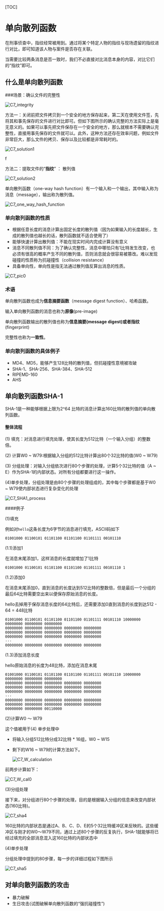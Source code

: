 [TOC]

# 单向散列函数

在刑事侦查中，指纹经常被用到。通过将某个特定人物的指纹与现场遗留的指纹进行对比，即可知道该人物与案件是否存在关联。

当需要比较两条消息是否一致时，我们不必直接对比消息本身的内容，对比它们的“指纹”即可。



## 什么是单向散列函数

###场景：确认文件的完整性

![C7_integrity](image/C7_integrity.png)

方法一：关闭前把文件拷贝到一个安全的地方保存起来，第二天在使用文件签，先将其和事先保存的文件进行对比即可。但如下图所示的确认完整的方法实际上是毫无意义的。如果可以事先把文件保存在一个安全的地方，那么就根本不需要确认完整性，直接用事先保存的文件就可以。此外，这种方法还存在效率问题，例如文件非常巨大，那么文件的拷贝、保存以及比较都是非常耗时的。

![C7_solution1](image/C7_solution1.png)

f

方法二：提取文件的“**指纹**”   ： 散列值

![C7_solution2](image/C7_solution2.png)



单向散列函数（one-way hash function）有一个输入和一个输出，其中输入称为消息（message），输出称为散列值。

![C7_one_way_hash_function](image/C7_one_way_hash_function.png)

### 单向散列函数的性质

* 根据任意长度的消息计算出固定长度的散列值（因为如果输入的长度越长，生成的散列值也越长的话，散列函数就不适合使用了）
* 能够快速计算出散列值：不能在现实时间内完成计算没有意义
* 消息不同散列值不同：为了确认完整性，消息中哪怕只有1比特发生改变，也必须有很高的概率产生不同的散列值，否则消息就会很容易被篡改。难以发现碰撞的性质称为抗碰撞性（collision resistance）
* 具备单向性，单向性是指无法通过散列值反算出消息的性质。

![C7_pic0](image/C7_pic0.png)



### 术语

单向散列函数也成为**信息摘要函数**（message digest function）、哈希函数。

输入单向散列函数的消息也称为**原像**(pre-image)

单向散列函数输出的散列值也称为**信息摘要(**message digest)或者**指纹**(fingerprint)

完整性也称为**一致性**。



### 单向散列函数的具体例子

* MD4、MD5，能够产生128比特的散列值，但抗碰撞性意境被攻破
* SHA-1、SHA-256、SHA-384、SHA-512
* RIPEMD-160
* AHS



## 单向散列函数SHA-1

SHA-1是一种能够根据上限为2^64 比特的消息计算出160比特的散列值的单向散列函数。

#### 整体流程

(1) 填充：对消息进行填充处理，使其长度为512比特（一个输入分组）的整数倍。

(2) 计算W0 ~ W79:根据输入分组的512比特计算出80个32比特的值(W0 ~ W79)

(3) 分组处理：对输入分组依次进行80个步骤的处理，计算5个32比特的值（A ~ E）作为SHA-1的内部状态。对所有分组都要进行这一操作。

(4)单步处理，分组处理是由80个步骤的处理组成的，其中每个步骤都是基于W0 ~ W79使内部状态进行复杂变化的处理

![C7_SHA1_process](image/C7_SHA1_process.png)

####例子

(1)填充

例如对`hello`这条长度为6字节的消息进行填充，ASCII码如下

```
01001000 01100101 01101100 01101100 01101111 00101110
```

(1.1)添加1

在消息末尾添加1，这样消息的长度就增加了1比特

```
01001000 01100101 01101100 01101100 01101111 00101110 1
```

(1.2)添加0

在消息末尾添加0，直到消息的长度达到512比特的整数倍，但是最后一个分组的最后64比特需要空出来以便保存原始消息的长度。

hello去掉用于保存消息长度的64比特后，还需要添加0直到消息的长度到达512 - 64 = 448比特

```
01001000 01100101 01101100 01101100 01101111 00101110 10000000 00000000 00000000 00000000
00000000 00000000 00000000 00000000 00000000
00000000 00000000 00000000 00000000 00000000
00000000 00000000 00000000 00000000 00000000
···
00000000 00000000 00000000 00000000 00000000
```

(1.3)添加消息长度

hello原始消息的长度为48比特，添加在消息末尾

```
01001000 01100101 01101100 01101100 01101111 00101110 10000000 00000000 00000000 00000000
00000000 00000000 00000000 00000000 00000000
00000000 00000000 00000000 00000000 00000000
00000000 00000000 00000000 00000000 00000000
···
00000000 00000000 00000000 00000000 00000000
00000000 00000000 00000000 00000000 00000000
00000000 00000000 00110000
```



(2)计算W0 ～ W79

这个值被用于(4) 单步处理中

* 将输入分组512比特分成32比特 * 16组，W0 ~ W15

* 剩下的W16 ~ W79的计算方法如下。

  ![C7_W_calculation](image/C7_W_calculation.png)

前两步计算如下：

![C7_W_cal0](image/C7_W_cal0.png)



(3)分组处理

接下来，对分组进行80个步骤的处理，目的是根据输入分组的信息来改变内部状态(160比特)。

![C7_sha4](image/C7_sha4.png)

160比特的内部状态是通过A、B、C、D、E的5个32比特缓冲区来反映的。这些缓冲区与刚才的W0～W79不同，通过上述80个步骤的反复执行，SHA-1就能够将已经过填充的全部消息混入这160比特的内部状态中

(4)单步处理

分组处理中提到的80步骤，每一步的详细过程如下图所示

![C7_sha5](image/C7_sha5.png)

## 对单向散列函数的攻击

* 暴力破解
* 生日攻击(试图破解单向散列函数的“强抗碰撞性”)